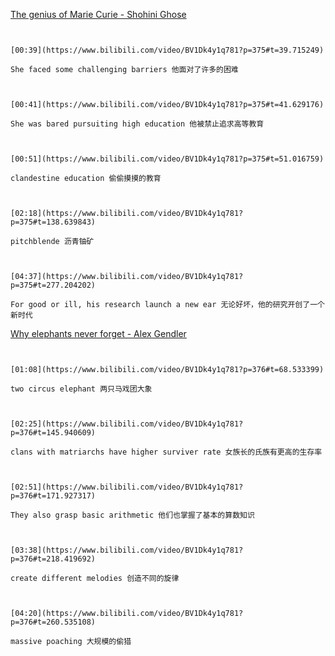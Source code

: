[The genius of Marie Curie - Shohini Ghose](https://www.bilibili.com/video/BV1Dk4y1q781?p=375)

```ad-note


[00:39](https://www.bilibili.com/video/BV1Dk4y1q781?p=375#t=39.715249)

She faced some challenging barriers 他面对了许多的困难

```

```ad-note


[00:41](https://www.bilibili.com/video/BV1Dk4y1q781?p=375#t=41.629176)

She was bared pursuiting high education 他被禁止追求高等教育

```
```ad-note


[00:51](https://www.bilibili.com/video/BV1Dk4y1q781?p=375#t=51.016759)

clandestine education 偷偷摸摸的教育

```
```ad-note


[02:18](https://www.bilibili.com/video/BV1Dk4y1q781?p=375#t=138.639843)

pitchblende 沥青铀矿

```

```ad-note


[04:37](https://www.bilibili.com/video/BV1Dk4y1q781?p=375#t=277.204202)

For good or ill, his research launch a new ear 无论好坏，他的研究开创了一个新时代

```

[Why elephants never forget - Alex Gendler](https://www.bilibili.com/video/BV1Dk4y1q781?p=376)


```ad-note


[01:08](https://www.bilibili.com/video/BV1Dk4y1q781?p=376#t=68.533399)

two circus elephant 两只马戏团大象

```

```ad-note


[02:25](https://www.bilibili.com/video/BV1Dk4y1q781?p=376#t=145.940609)

clans with matriarchs have higher surviver rate 女族长的氏族有更高的生存率

```

```ad-note


[02:51](https://www.bilibili.com/video/BV1Dk4y1q781?p=376#t=171.927317)

They also grasp basic arithmetic 他们也掌握了基本的算数知识

```

```ad-note


[03:38](https://www.bilibili.com/video/BV1Dk4y1q781?p=376#t=218.419692)

create different melodies 创造不同的旋律

```

```ad-note


[04:20](https://www.bilibili.com/video/BV1Dk4y1q781?p=376#t=260.535108)

massive poaching 大规模的偷猎

```
